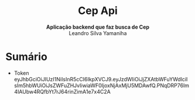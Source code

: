 <h1 align="center">Cep Api</h1>

<p align="center">
 <b>Aplicação backend que faz busca de Cep</b></br>
  <span>Leandro Silva Yamaniha </sub>
</p>

# Sumário

* Token eyJhbGciOiJIUzI1NiIsInR5cCI6IkpXVCJ9.eyJzdWIiOiJjZXAtbWFuYWdlciIsIm5hbWUiOiJsZWFuZHJvIiwiaWF0IjoxNjAxMjU5MDAwfQ.PNqDRP76lm4IAUbw4RQfbYt7rJ64rinZimA1e7x4C2A
